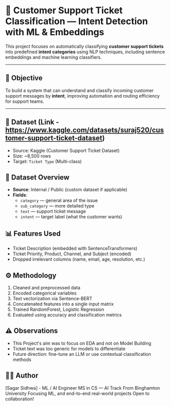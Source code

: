 # 🎫 Customer Support Ticket Classification — Intent Detection with ML & Embeddings

This project focuses on automatically classifying **customer support tickets** into predefined **intent categories** using NLP techniques, including sentence embeddings and machine learning classifiers.

---

## 🧠 Objective

To build a system that can understand and classify incoming customer support messages by **intent**, improving automation and routing efficiency for support teams.

---

## 📁 Dataset (Link - https://www.kaggle.com/datasets/suraj520/customer-support-ticket-dataset)
- Source: Kaggle (Customer Support Ticket Dataset)
- Size: ~8,500 rows
- Target: `Ticket Type` (Multi-class)


## 📁 Dataset Overview

- **Source**: Internal / Public (custom dataset if applicable)
- **Fields**:
  - `category` — general area of the issue
  - `sub_category` — more detailed type
  - `text` — support ticket message
  - `intent` — target label (what the customer wants)


## 📊 Features Used
- Ticket Description (embedded with SentenceTransformers)
- Ticket Priority, Product, Channel, and Subject (encoded)
- Dropped irrelevant columns (name, email, age, resolution, etc.)

## ⚙️ Methodology
1. Cleaned and preprocessed data
2. Encoded categorical variables
3. Text vectorization via Sentence-BERT
4. Concatenated features into a single input matrix
5. Trained RandomForest, Logistic Regression
6. Evaluated using accuracy and classification metrics

## ⚠️ Observations
- This Project's aim was to focus on EDA and not on Model Building
- Ticket text was too generic for models to differentiate
- Future direction: fine-tune an LLM or use contextual classification methods

## 👨‍💻 Author

[Sagar Sidhwa] - 
ML / AI Engineer
MS in CS — AI Track  From Binghamton University 
Focusing ML, and end-to-end real-world projects 
Open to collaboration!
